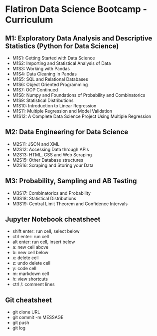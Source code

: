 # Flatiron Data Science Bootcamp - Curriculum

## M1: Exploratory Data Analysis and Descriptive Statistics (Python for Data Science)
- M1S1: Getting Started with Data Science
- M1S2: Importing and Statistical Analysis of Data
- M1S3: Working with Pandas
- M1S4: Data Cleaning in Pandas
- M1S5: SQL and Relational Databases
- M1S6: Object Oriented Programming
- M1S7: OOP Continued
- M1S8: Numpy and Foundations of Probability and Combinatorics
- M1S9: Statistical Distributions
- M1S10: Introduction to Linear Regression
- M1S11: Multiple Regression and Model Validation
- M1S12: A Complete Data Science Project Using Multiple Regression

## M2: Data Engineering for Data Science
- M2S11: JSON and XML
- M2S12: Accessing Data through APIs
- M2S13: HTML, CSS and Web Scraping
- M2S15: Other Database structures
- M2S16: Scraping and Storing your Data

## M3: Probability, Sampling and AB Testing
- M3S17: Combinatorics and Probability
- M3S18: Statistical Distributions
- M3S19: Central Limit Theorem and Confidence Intervals

## Jupyter Notebook cheatsheet
- shift enter: run cell, select below
- ctrl enter: run cell
- alt enter: run cell, insert below
- a: new cell above
- b: new cell below
- x: delete cell
- z: undo delete cell
- y: code cell
- m: markdown cell
- h: view shortcuts
- ctrl /: comment lines

## Git cheatsheet
- git clone URL
- git commit -m MESSAGE
- git push
- git log